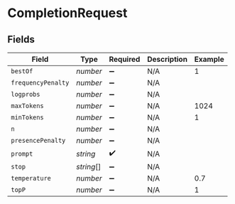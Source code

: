 # CompletionRequest


## Fields

| Field              | Type               | Required           | Description        | Example            |
| ------------------ | ------------------ | ------------------ | ------------------ | ------------------ |
| `bestOf`           | *number*           | :heavy_minus_sign: | N/A                | 1                  |
| `frequencyPenalty` | *number*           | :heavy_minus_sign: | N/A                |                    |
| `logprobs`         | *number*           | :heavy_minus_sign: | N/A                |                    |
| `maxTokens`        | *number*           | :heavy_minus_sign: | N/A                | 1024               |
| `minTokens`        | *number*           | :heavy_minus_sign: | N/A                | 1                  |
| `n`                | *number*           | :heavy_minus_sign: | N/A                |                    |
| `presencePenalty`  | *number*           | :heavy_minus_sign: | N/A                |                    |
| `prompt`           | *string*           | :heavy_check_mark: | N/A                |                    |
| `stop`             | *string*[]         | :heavy_minus_sign: | N/A                |                    |
| `temperature`      | *number*           | :heavy_minus_sign: | N/A                | 0.7                |
| `topP`             | *number*           | :heavy_minus_sign: | N/A                | 1                  |